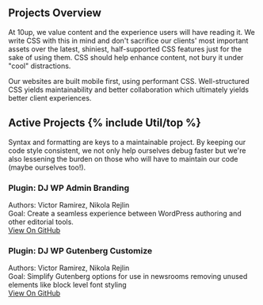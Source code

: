 <h2 id="projects-overview" class="anchor-heading">Projects Overview</h2>

At 10up, we value content and the experience users will have reading it. We write CSS with this in mind and don't sacrifice our clients' most important assets over the latest, shiniest, half-supported CSS features just for the sake of using them. CSS should help enhance content, not bury it under "cool" distractions.

Our websites are built mobile first, using performant CSS. Well-structured CSS yields maintainability and better collaboration which ultimately yields better client experiences.

<h2 id="active-projects" class="anchor-heading">Active Projects {% include Util/top %}</h2>

Syntax and formatting are keys to a maintainable project. By keeping our code style consistent, we not only help ourselves debug faster but we're also lessening the burden on those who will have to maintain our code (maybe ourselves too!).

### Plugin: DJ WP Admin Branding
Authors: Victor Ramirez, Nikola Rejlin  
Goal: Create a seamless experience between WordPress authoring and other editorial tools.  
[View On GitHub](https://link)

### Plugin: DJ WP Gutenberg Customize
Authors: Victor Ramirez, Nikola Rejlin  
Goal: Simplify Gutenberg options for use in newsrooms removing unused elements like block level font styling  
[View On GitHub](https://link)

